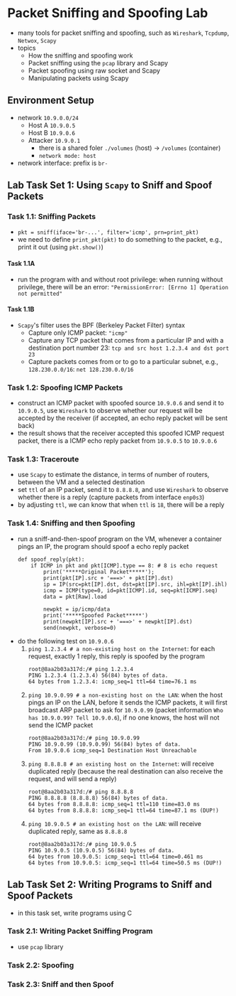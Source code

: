 # Packet Sniffing and Spoofing Lab
- many tools for packet sniffing and spoofing, such as `Wireshark`, `Tcpdump`, `Netwox`, `Scapy`
- topics
    - How the sniffing and spoofing work
    - Packet sniffing using the `pcap` library and Scapy
    - Packet spoofing using raw socket and Scapy
    - Manipulating packets using Scapy

## Environment Setup
- network `10.9.0.0/24`
    - Host A `10.9.0.5`
    - Host B `10.9.0.6`
    - Attacker `10.9.0.1`
        - there is a shared foler `./volumes` (host) -> `/volumes` (container)
        - `network mode: host`
- network interface: prefix is `br-`

## Lab Task Set 1: Using `Scapy` to Sniff and Spoof Packets
### Task 1.1: Sniffing Packets
- `pkt = sniff(iface='br-...', filter='icmp', prn=print_pkt)`
- we need to define `print_pkt(pkt)` to do something to the packet, e.g., print it out (using `pkt.show()`)
#### Task 1.1A
- run the program with and without root privilege: when running without privilege, there will be an error: `"PermissionError: [Errno 1] Operation not permitted"`
#### Task 1.1B
- `Scapy`'s filter uses the BPF (Berkeley Packet Filter) syntax
    - Capture only ICMP packet: `"icmp"`
    - Capture any TCP packet that comes from a particular IP and with a destination port number 23: `tcp and src host 1.2.3.4 and dst port 23`
    - Capture packets comes from or to go to a particular subnet, e.g., `128.230.0.0/16`: `net 128.230.0.0/16`

### Task 1.2: Spoofing ICMP Packets
- construct an ICMP packet with spoofed source `10.9.0.6` and send it to `10.9.0.5`, use `Wireshark` to observe whether our request will be accepted by the receiver (if accepted, an echo reply packet will be sent back)
- the result shows that the receiver accepted this spoofed ICMP request packet, there is a ICMP echo reply packet from `10.9.0.5` to `10.9.0.6`
### Task 1.3: Traceroute
- use `Scapy` to estimate the distance, in terms of number of routers, between the VM and a selected destination
- set `ttl` of an IP packet, send it to `8.8.8.8`, and use `Wireshark` to observe whether there is a reply (capture packets from interface `enp0s3`)
- by adjusting `ttl`, we can know that when `ttl` is `18`, there will be a reply
### Task 1.4: Sniffing and then Spoofing
- run a sniff-and-then-spoof program on the VM, whenever a container pings an IP, the program should spoof a echo reply packet
    ```
    def spoof_reply(pkt):
        if ICMP in pkt and pkt[ICMP].type == 8: # 8 is echo request
            print('*****Original Packet*****');
            print(pkt[IP].src + '===>' + pkt[IP].dst)
            ip = IP(src=pkt[IP].dst, dst=pkt[IP].src, ihl=pkt[IP].ihl)
            icmp = ICMP(type=0, id=pkt[ICMP].id, seq=pkt[ICMP].seq)
            data = pkt[Raw].load

            newpkt = ip/icmp/data
            print('*****Spoofed Packet*****')
            print(newpkt[IP].src + '===>' + newpkt[IP].dst)
            send(newpkt, verbose=0)
    ```
- do the following test on `10.9.0.6`
    1. `ping 1.2.3.4 # a non-existing host on the Internet`: for each request, exactly 1 reply, this reply is spoofed by the program
        ```
        root@8aa2b03a317d:/# ping 1.2.3.4
        PING 1.2.3.4 (1.2.3.4) 56(84) bytes of data.
        64 bytes from 1.2.3.4: icmp_seq=1 ttl=64 time=76.1 ms
        ```
    2. `ping 10.9.0.99 # a non-existing host on the LAN`: when the host pings an IP on the LAN, before it sends the ICMP packets, it will first broadcast ARP packet to ask for `10.9.0.99` (packet information `Who has 10.9.0.99? Tell 10.9.0.6`), if no one knows, the host will not send the ICMP packet
        ```
        root@8aa2b03a317d:/# ping 10.9.0.99
        PING 10.9.0.99 (10.9.0.99) 56(84) bytes of data.
        From 10.9.0.6 icmp_seq=1 Destination Host Unreachable
        ```
    3. `ping 8.8.8.8 # an existing host on the Internet`: will receive duplicated reply (because the real destination can also receive the request, and will send a reply)
        ```
        root@8aa2b03a317d:/# ping 8.8.8.8 
        PING 8.8.8.8 (8.8.8.8) 56(84) bytes of data.
        64 bytes from 8.8.8.8: icmp_seq=1 ttl=110 time=83.0 ms
        64 bytes from 8.8.8.8: icmp_seq=1 ttl=64 time=87.1 ms (DUP!)
        ```
    4. `ping 10.9.0.5 # an existing host on the LAN`: will receive duplicated reply, same as `8.8.8.8`
        ```
        root@8aa2b03a317d:/# ping 10.9.0.5
        PING 10.9.0.5 (10.9.0.5) 56(84) bytes of data.
        64 bytes from 10.9.0.5: icmp_seq=1 ttl=64 time=0.461 ms
        64 bytes from 10.9.0.5: icmp_seq=1 ttl=64 time=50.5 ms (DUP!)
        ```
## Lab Task Set 2: Writing Programs to Sniff and Spoof Packets
- in this task set, write programs using C
### Task 2.1: Writing Packet Sniffing Program
- use `pcap` library
### Task 2.2: Spoofing
### Task 2.3: Sniff and then Spoof